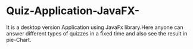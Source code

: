 # Quiz-Application-JavaFX-
It is a desktop version Application using JavaFx library.Here anyone can answer different types of quizzes in a fixed time and also see the result in pie-Chart.
